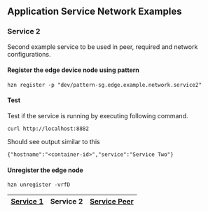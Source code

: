 ## Application Service Network Examples
### Service 2

Second example service to be used in peer, required and network configurations.

#### Register the edge device node using pattern 
```
hzn register -p "dev/pattern-sg.edge.example.network.service2"
```

#### Test
Test if the service is running by executing following command. 
```
curl http://localhost:8882
```

Should see output similar to this
```
{"hostname":"<container-id>","service":"Service Two"}
```

#### Unregister the edge node
```
hzn unregister -vrfD
```

|[Service 1](https://github.com/edgedock/example/tree/master/network/register/01-service1) | **Service 2** | [Service Peer](https://github.com/edgedock/example/tree/master/network/register/03-service-peer)  |
|:--|:-:|--:|
